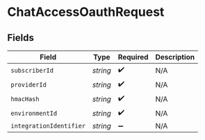 # ChatAccessOauthRequest


## Fields

| Field                   | Type                    | Required                | Description             |
| ----------------------- | ----------------------- | ----------------------- | ----------------------- |
| `subscriberId`          | *string*                | :heavy_check_mark:      | N/A                     |
| `providerId`            | *string*                | :heavy_check_mark:      | N/A                     |
| `hmacHash`              | *string*                | :heavy_check_mark:      | N/A                     |
| `environmentId`         | *string*                | :heavy_check_mark:      | N/A                     |
| `integrationIdentifier` | *string*                | :heavy_minus_sign:      | N/A                     |